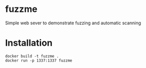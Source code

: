 # fuzzme
Simple web sever to demonstrate fuzzing and automatic scanning

# Installation
```
docker build -t fuzzme .
docker run -p 1337:1337 fuzzme
```

